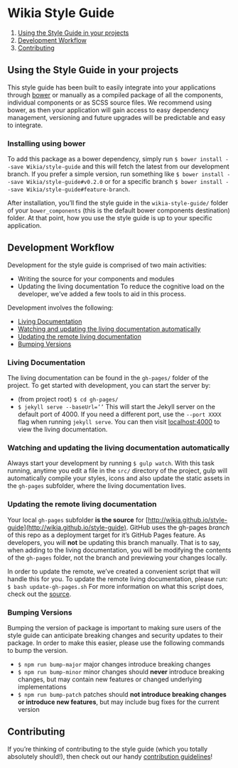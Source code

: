 Wikia Style Guide
===========

1. [Using the Style Guide in your projects](#using-the-style-guide-in-your-projects)
2. [Development Workflow](#development-workflow)
3. [Contributing](#contributing)

## Using the Style Guide in your projects
This style guide has been built to easily integrate into your applications through [bower](http://bower.io/) or manually as a compiled package of all the components, individual components or as SCSS source files. We recommend using bower, as then your application will gain access to easy dependency management, versioning and future upgrades will be predictable and easy to integrate.

### Installing using bower
To add this package as a bower dependency, simply run `$ bower install --save Wikia/style-guide` and this will fetch the latest from our development branch. If you prefer a simple version, run something like `$ bower install --save Wikia/style-guide#v0.2.0` or for a specific branch `$ bower install --save Wikia/style-guide#feature-branch`.

After installation, you’ll find the style guide in the `wikia-style-guide/` folder of your `bower_components` (this is the default bower components destination) folder. At that point, how you use the style guide is up to your specific application.

## Development Workflow
Development for the style guide is comprised of two main activities:
* Writing the source for your components and modules
* Updating the living documentation
To reduce the cognitive load on the developer, we’ve added a few tools to aid in this process.

Development involves the following:
* [Living Documentation](#living-documentation)
* [Watching and updating the living documentation automatically](#watching-and-updating-the-living-documentation-automatically)
* [Updating the remote living documentation](#updating-the-remote-living-documentation)
* [Bumping Versions](#bumping-versions)

### Living Documentation
The living documentation can be found in the `gh-pages/` folder of the project. To get started with development, you can start the server by:
* (from project root) `$ cd gh-pages/`
* `$ jekyll serve --baseUrl=’’`
This will start the Jekyll server on the default port of 4000. If you need a different port, use the `--port XXXX` flag when running `jekyll serve`. You can then visit [localhost:4000](http://localhost:4000) to view the living documentation.

### Watching and updating the living documentation automatically
Always start your development by running `$ gulp watch`. With this task running, anytime you edit a file in the `src/` directory of the project, gulp will automatically compile your styles, icons and also update the static assets in the `gh-pages` subfolder, where the living documentation lives.

### Updating the remote living documentation
Your local `gh-pages` subfolder **is the source** for [http://wikia.github.io/style-guide](http://wikia.github.io/style-guide). GitHub uses the gh-pages *branch* of this repo as a deployment target for it’s GitHub Pages feature. As developers, you will **not** be updating this branch manually. That is to say, when adding to the living documentation, you will be modifying the contents of the `gh-pages` folder, not the branch and previewing your changes locally.

In order to update the remote, we’ve created a convenient script that will handle this for you. To update the remote living documentation, please run:
`$ bash update-gh-pages.sh`
For more information on what this script does, check out the [source](https://github.com/Wikia/style-guide/blob/dev/update-gh-pages.sh).

### Bumping Versions
Bumping the version of package is important to making sure users of the style guide can anticipate breaking changes and security updates to their package. In order to make this easier, please use the following commands to bump the version.
* `$ npm run bump-major` major changes introduce breaking changes
* `$ npm run bump-minor` minor changes should **never** introduce breaking changes, but may contain new features or changed underlying implementations
* `$ npm run bump-patch` patches should **not introduce breaking changes or introduce new features**, but may include bug fixes for the current version

## Contributing
If you’re thinking of contributing to the style guide (which you totally absolutely should!), then check out our handy [contribution guidelines](https://github.com/Wikia/style-guide/blob/dev/CONTRIBUTING.md)!
